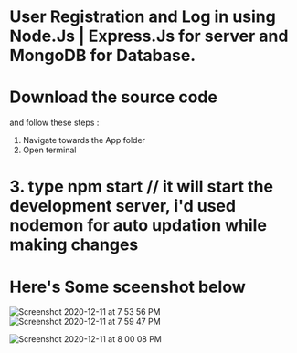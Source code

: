 # User Registration and Log in using Node.Js | Express.Js for server and MongoDB for Database.
# Download the source code 
and follow these steps : 
  
  1. Navigate towards the App folder
  2. Open terminal
  # 3. type npm start // it will start the development server, i'd used nodemon for auto updation while making changes
  

# Here's Some sceenshot below

![Screenshot 2020-12-11 at 7 53 56 PM](https://user-images.githubusercontent.com/41482800/101917192-f80fb900-3bed-11eb-9df8-89c92606773c.png)
![Screenshot 2020-12-11 at 7 59 47 PM](https://user-images.githubusercontent.com/41482800/101917406-373e0a00-3bee-11eb-88ea-51c4faf5f211.png)

![Screenshot 2020-12-11 at 8 00 08 PM](https://user-images.githubusercontent.com/41482800/101917203-fcd46d00-3bed-11eb-9cfb-c3eeac823dcb.png)

